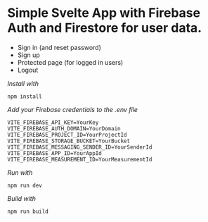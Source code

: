 # Simple Svelte App with Firebase Auth and Firestore for user data.

- Sign in (and reset password)
- Sign up
- Protected page (for logged in users)
- Logout

*Install with*
```
npm install
```

*Add your Firebase credentials to the .env file*

```
VITE_FIREBASE_API_KEY=YourKey
VITE_FIREBASE_AUTH_DOMAIN=YourDomain
VITE_FIREBASE_PROJECT_ID=YourProjectId
VITE_FIREBASE_STORAGE_BUCKET=YourBucket
VITE_FIREBASE_MESSAGING_SENDER_ID=YourSenderId
VITE_FIREBASE_APP_ID=YourAppId
VITE_FIREBASE_MEASUREMENT_ID=YourMeasurementId
```

*Run with*
```
npm run dev
```

*Build with*
```
npm run build
```
